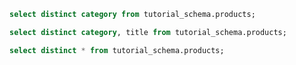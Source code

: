 ```sql
select distinct category from tutorial_schema.products;
```

```sql
select distinct category, title from tutorial_schema.products;
```

```sql
select distinct * from tutorial_schema.products;
```